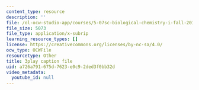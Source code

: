 ```yaml
---
content_type: resource
description: ''
file: /ol-ocw-studio-app/courses/5-07sc-biological-chemistry-i-fall-2013/a726a791675d7623e0c92ded3f0bb32d_VVOazB6_D3Q.srt
file_size: 5073
file_type: application/x-subrip
learning_resource_types: []
license: https://creativecommons.org/licenses/by-nc-sa/4.0/
ocw_type: OCWFile
resourcetype: Other
title: 3play caption file
uid: a726a791-675d-7623-e0c9-2ded3f0bb32d
video_metadata:
  youtube_id: null
---
```

